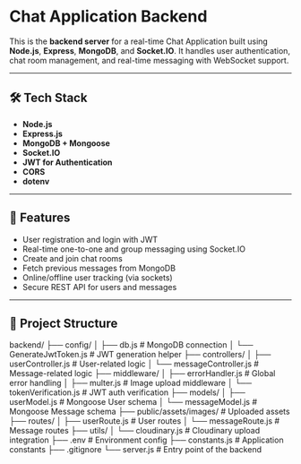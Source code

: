 # Chat Application Backend

This is the **backend server** for a real-time Chat Application built using **Node.js**, **Express**, **MongoDB**, and **Socket.IO**. It handles user authentication, chat room management, and real-time messaging with WebSocket support.

---

## 🛠 Tech Stack

- **Node.js**
- **Express.js**
- **MongoDB + Mongoose**
- **Socket.IO**
- **JWT for Authentication**
- **CORS**
- **dotenv**

---

## 🚀 Features

- User registration and login with JWT
- Real-time one-to-one and group messaging using Socket.IO
- Create and join chat rooms
- Fetch previous messages from MongoDB
- Online/offline user tracking (via sockets)
- Secure REST API for users and messages

---

## 📁 Project Structure
backend/
├── config/
│ ├── db.js # MongoDB connection
│ └── GenerateJwtToken.js # JWT generation helper
├── controllers/
│ ├── userController.js # User-related logic
│ └── messageController.js # Message-related logic
├── middleware/
│ ├── errorHandler.js # Global error handling
│ ├── multer.js # Image upload middleware
│ └── tokenVerification.js # JWT auth verification
├── models/
│ ├── userModel.js # Mongoose User schema
│ └── messageModel.js # Mongoose Message schema
├── public/assets/images/ # Uploaded assets
├── routes/
│ ├── userRoute.js # User routes
│ └── messageRoute.js # Message routes
├── utils/
│ └── cloudinary.js # Cloudinary upload integration
├── .env # Environment config
├── constants.js # Application constants
├── .gitignore
└── server.js # Entry point of the backend

